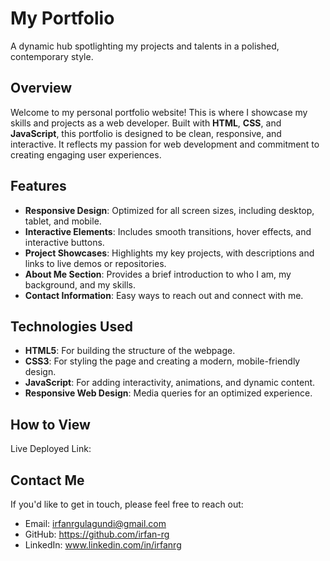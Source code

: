 # My Portfolio

A dynamic hub spotlighting my projects and talents in a polished, contemporary style.

## Overview

Welcome to my personal portfolio website! This is where I showcase my skills and projects as a web developer. Built with **HTML**, **CSS**, and **JavaScript**, this portfolio is designed to be clean, responsive, and interactive. It reflects my passion for web development and commitment to creating engaging user experiences.

## Features

- **Responsive Design**: Optimized for all screen sizes, including desktop, tablet, and mobile.
- **Interactive Elements**: Includes smooth transitions, hover effects, and interactive buttons.
- **Project Showcases**: Highlights my key projects, with descriptions and links to live demos or repositories.
- **About Me Section**: Provides a brief introduction to who I am, my background, and my skills.
- **Contact Information**: Easy ways to reach out and connect with me.

## Technologies Used

- **HTML5**: For building the structure of the webpage.
- **CSS3**: For styling the page and creating a modern, mobile-friendly design.
- **JavaScript**: For adding interactivity, animations, and dynamic content.
- **Responsive Web Design**: Media queries for an optimized experience.
  
## How to View

Live Deployed Link: 

## Contact Me

If you'd like to get in touch, please feel free to reach out:

- Email: irfanrgulagundi@gmail.com
- GitHub: https://github.com/irfan-rg
- LinkedIn: www.linkedin.com/in/irfanrg

